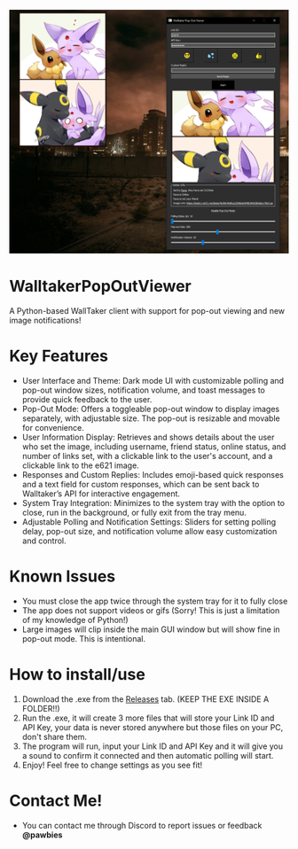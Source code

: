 ![alt text](https://github.com/FerretPaws/WalltakerPopOutViewer/blob/main/readmeresources/img1.png)

# WalltakerPopOutViewer
A Python-based WallTaker client with support for pop-out viewing and new image notifications!

# Key Features
- User Interface and Theme: Dark mode UI with customizable polling and pop-out window sizes, notification volume, and toast messages to provide quick feedback to the user.
- Pop-Out Mode: Offers a toggleable pop-out window to display images separately, with adjustable size. The pop-out is resizable and movable for convenience.
- User Information Display: Retrieves and shows details about the user who set the image, including username, friend status, online status, and number of links set, with a clickable link to the user's account, and a clickable link to the e621 image.
- Responses and Custom Replies: Includes emoji-based quick responses and a text field for custom responses, which can be sent back to Walltaker’s API for interactive engagement.
- System Tray Integration: Minimizes to the system tray with the option to close, run in the background, or fully exit from the tray menu.
- Adjustable Polling and Notification Settings: Sliders for setting polling delay, pop-out size, and notification volume allow easy customization and control.

# Known Issues
- You must close the app twice through the system tray for it to fully close
- The app does not support videos or gifs (Sorry! This is just a limitation of my knowledge of Python!)
- Large images will clip inside the main GUI window but will show fine in pop-out mode. This is intentional.

# How to install/use
1. Download the .exe from the [Releases](https://github.com/FerretPaws/WalltakerPopOutViewer/releases) tab. (KEEP THE EXE INSIDE A FOLDER!!)
2. Run the .exe, it will create 3 more files that will store your Link ID and API Key, your data is never stored anywhere but those files on your PC, don't share them.
3. The program will run, input your Link ID and API Key and it will give you a sound to confirm it connected and then automatic polling will start.
4. Enjoy! Feel free to change settings as you see fit!

# Contact Me!
- You can contact me through Discord to report issues or feedback **@pawbies**
